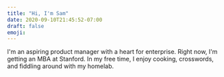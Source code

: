 ```yaml
---
title: "Hi, I'm Sam"
date: 2020-09-10T21:45:52-07:00
draft: false
emoji:
---
```

I'm an aspiring product manager with a heart for enterprise. Right now, I'm getting an MBA at Stanford. In my free time, I enjoy cooking, crosswords, and fiddling around with my homelab.